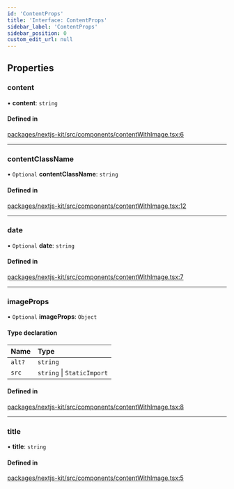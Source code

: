 ```yaml
---
id: 'ContentProps'
title: 'Interface: ContentProps'
sidebar_label: 'ContentProps'
sidebar_position: 0
custom_edit_url: null
---
```


## Properties

### content

• **content**: `string`

#### Defined in

[packages/nextjs-kit/src/components/contentWithImage.tsx:6](https://github.com/pantheon-systems/decoupled-kit-js/blob/c3dc8b3da/packages/nextjs-kit/src/components/contentWithImage.tsx#L6)

---

### contentClassName

• `Optional` **contentClassName**: `string`

#### Defined in

[packages/nextjs-kit/src/components/contentWithImage.tsx:12](https://github.com/pantheon-systems/decoupled-kit-js/blob/c3dc8b3da/packages/nextjs-kit/src/components/contentWithImage.tsx#L12)

---

### date

• `Optional` **date**: `string`

#### Defined in

[packages/nextjs-kit/src/components/contentWithImage.tsx:7](https://github.com/pantheon-systems/decoupled-kit-js/blob/c3dc8b3da/packages/nextjs-kit/src/components/contentWithImage.tsx#L7)

---

### imageProps

• `Optional` **imageProps**: `Object`

#### Type declaration

| Name   | Type                       |
| :----- | :------------------------- |
| `alt?` | `string`                   |
| `src`  | `string` \| `StaticImport` |

#### Defined in

[packages/nextjs-kit/src/components/contentWithImage.tsx:8](https://github.com/pantheon-systems/decoupled-kit-js/blob/c3dc8b3da/packages/nextjs-kit/src/components/contentWithImage.tsx#L8)

---

### title

• **title**: `string`

#### Defined in

[packages/nextjs-kit/src/components/contentWithImage.tsx:5](https://github.com/pantheon-systems/decoupled-kit-js/blob/c3dc8b3da/packages/nextjs-kit/src/components/contentWithImage.tsx#L5)
